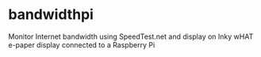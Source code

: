 # bandwidthpi
Monitor Internet bandwidth using SpeedTest.net and display on Inky wHAT e-paper display connected to a Raspberry Pi
